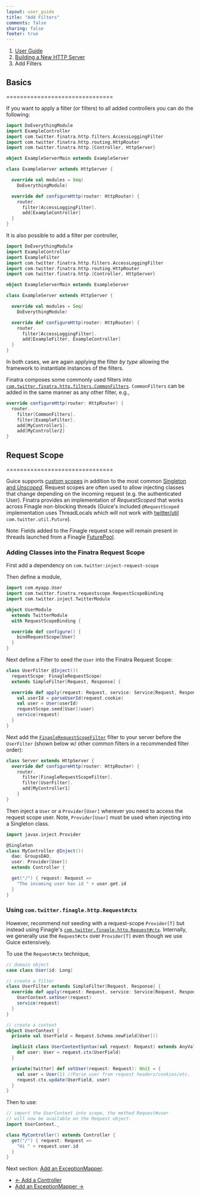 ```yaml
---
layout: user_guide
title: "Add Filters"
comments: false
sharing: false
footer: true
---
```


<ol class="breadcrumb">
  <li><a href="/finatra/user-guide">User Guide</a></li>
  <li><a href="/finatra/user-guide/build-new-http-server">Building a New HTTP Server</a></li>
  <li class="active">Add Filters</li>
</ol>

## Basics
===============================

If you want to apply a filter (or filters) to all added controllers you can do the following:

```scala
import DoEverythingModule
import ExampleController
import com.twitter.finatra.http.filters.AccessLoggingFilter
import com.twitter.finatra.http.routing.HttpRouter
import com.twitter.finatra.http.{Controller, HttpServer}

object ExampleServerMain extends ExampleServer

class ExampleServer extends HttpServer {

  override val modules = Seq(
    DoEverythingModule)

  override def configureHttp(router: HttpRouter) {
    router.
      filter[AccessLoggingFilter].
      add[ExampleController]
  }
}
```
<div></div>

It is also possible to add a filter per controller,

```scala
import DoEverythingModule
import ExampleController
import ExampleFilter
import com.twitter.finatra.http.filters.AccessLoggingFilter
import com.twitter.finatra.http.routing.HttpRouter
import com.twitter.finatra.http.{Controller, HttpServer}

object ExampleServerMain extends ExampleServer

class ExampleServer extends HttpServer {

  override val modules = Seq(
    DoEverythingModule)

  override def configureHttp(router: HttpRouter) {
    router.
      filter[AccessLoggingFilter].
      add[ExampleFilter, ExampleController]
  }
}
```
<div></div>

In both cases, we are again applying the filter *by type* allowing the framework to instantiate instances of the filters.

Finatra composes some commonly used filters into [`com.twitter.finatra.http.filters.CommonFilters`](https://github.com/twitter/finatra/blob/master/http/src/main/scala/com/twitter/finatra/http/filters/CommonFilters.scala). `CommonFilters` can be added in the same manner as any other filter, e.g.,

```scala
override configureHttp(router: HttpRouter) {
  router.
    filter[CommonFilters].
    filter[ExampleFilter].
    add[MyController1].
    add[MyController2]
}
```
<div></div>

## <a class="anchor" name="request-scope">Request Scope</a>
===============================

Guice supports [custom scopes](https://github.com/google/guice/wiki/CustomScopes) in addition to the most common [Singleton and *Unscoped*](https://github.com/google/guice/wiki/Scopes). Request scopes are often used to allow injecting classes that change depending on the incoming request (e.g. the authenticated User). Finatra provides an implementation of *RequestScoped* that works across Finagle non-blocking threads (Guice's included `@RequestScoped` implementation uses ThreadLocals which will not work with [twitter/util](https://github.com/twitter/util/blob/develop/util-core/src/main/scala/com/twitter/util/Future.scala) `com.twitter.util.Future`).

Note: Fields added to the Finagle request scope will remain present in threads launched from a Finagle [FuturePool](https://github.com/twitter/util/blob/master/util-core/src/main/scala/com/twitter/util/FuturePool.scala).

### Adding Classes into the Finatra Request Scope

First add a dependency on `com.twitter:inject-request-scope`

Then define a module,

```scala
import com.myapp.User
import com.twitter.finatra.requestscope.RequestScopeBinding
import com.twitter.inject.TwitterModule

object UserModule
  extends TwitterModule
  with RequestScopeBinding {

  override def configure() {
    bindRequestScope[User]
  }
}
```
<div></div>

Next define a Filter to seed the `User` into the Finatra Request Scope:
```scala
class UserFilter @Inject()(
  requestScope: FinagleRequestScope)
  extends SimpleFilter[Request, Response] {

  override def apply(request: Request, service: Service[Request, Response]): Future[Response] = {
    val userId = parseUserId(request.cookie)
    val user = User(userId)
    requestScope.seed[User](user)
    service(request)
  }
}
```
<div></div>

Next add the [`FinagleRequestScopeFilter`](https://github.com/twitter/finatra/tree/master/inject/inject-request-scope/src/main/scala/com/twitter/inject/requestscope/FinagleRequestScopeFilter.scala) filter to your server before the `UserFilter` (shown below w/ other common filters in a recommended filter order):

```scala
class Server extends HttpServer {
  override def configureHttp(router: HttpRouter) {
    router.
      filter[FinagleRequestScopeFilter].
      filter[UserFilter].
      add[MyController1]
    }
}
```

Then inject a `User` or a `Provider[User]` wherever you need to access the request scope user. Note, `Provider[User]` must be used when injecting into a Singleton class.

```scala
import javax.inject.Provider

@Singleton
class MyController @Inject()(
  dao: GroupsDAO,
  user: Provider[User])
  extends Controller {

  get("/") { request: Request =>
    "The incoming user has id " + user.get.id
  }
}
```
<div></div>

### <a class="anchor" name="request-ctx">Using `com.twitter.finagle.http.Request#ctx`</a>

However, recommend *not* seeding with a request-scope `Provider[T]` but instead using Finagle's [`com.twitter.finagle.http.Request#ctx`](https://github.com/twitter/finagle/blob/develop/finagle-http/src/main/scala/com/twitter/finagle/http/Request.scala#L33). Internally, we generally use the `Request#ctx` over `Provider[T]` even though we use Guice extensively.

To use the `Request#ctx` technique,

```scala
// domain object
case class User(id: Long)

// create a filter
class UserFilter extends SimpleFilter[Request, Response] {
  override def apply(request: Request, service: Service[Request, Response]): Future[Response] = {
    UserContext.setUser(request)
    service(request)
  }
}

// create a context
object UserContext {
  private val UserField = Request.Schema.newField[User]()

  implicit class UserContextSyntax(val request: Request) extends AnyVal {
    def user: User = request.ctx(UserField)
  }

  private[twitter] def setUser(request: Request): Unit = {
    val user = User(1) //Parse user from request headers/cookies/etc.
    request.ctx.update(UserField, user)
  }
}
```
<div></div>

Then to use:

```scala
// import the UserContext into scope, the method Request#user
// will now be available on the Request object.
import UserContext._

class MyController() extends Controller {
  get("/") { request: Request =>
    "Hi " + request.user.id
  }
}
```
<div></div>

Next section: [Add an ExceptionMapper](/finatra/user-guide/build-new-http-server/exceptions.html).

<nav>
  <ul class="pager">
    <li class="previous"><a href="/finatra/user-guide/build-new-http-server/controller.html"><span aria-hidden="true">&larr;</span>&nbsp;Add&nbsp;a&nbsp;Controller</a></li>
    <li class="next"><a href="/finatra/user-guide/build-new-http-server/exceptions.html">Add&nbsp;an&nbsp;ExceptionMapper&nbsp;<span aria-hidden="true">&rarr;</span></a></li>
  </ul>
</nav>
